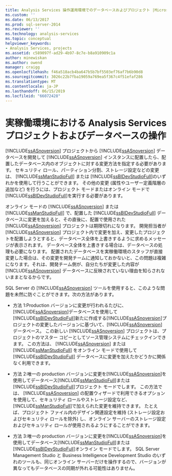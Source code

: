 ```yaml
---
title: Analysis Services 操作運用環境でのデータベースおよびプロジェクト |Microsoft Docs
ms.custom: ''
ms.date: 06/13/2017
ms.prod: sql-server-2014
ms.reviewer: ''
ms.technology: analysis-services
ms.topic: conceptual
helpviewer_keywords:
- Analysis Services, projects
ms.assetid: c589097f-ad29-4b97-8c7e-b8a910909c1a
author: minewiskan
ms.author: owend
manager: craigg
ms.openlocfilehash: f46a518acb4ba647b5b7bf5503ef76af7b6b90d8
ms.sourcegitcommit: 3026c22b7fba19059a769ea5f367c4f51efaf286
ms.translationtype: MT
ms.contentlocale: ja-JP
ms.lasthandoff: 06/15/2019
ms.locfileid: "66072428"
---
```

# <a name="working-with-analysis-services-projects-and-databases-in-a-production-environment"></a>実稼働環境における Analysis Services プロジェクトおよびデータベースの操作
  [!INCLUDE[ssASnoversion](../../includes/ssasnoversion-md.md)] プロジェクトから [!INCLUDE[ssASnoversion](../../includes/ssasnoversion-md.md)] データベースを開発して [!INCLUDE[ssASnoversion](../../includes/ssasnoversion-md.md)] インスタンスに配置したら、配置したデータベース内のオブジェクトに対する変更方法を指定する必要があります。 セキュリティ ロール、パーティション分割、ストレージ設定などの変更は、 [!INCLUDE[ssManStudioFull](../../includes/ssmanstudiofull-md.md)] または [!INCLUDE[ssBIDevStudioFull](../../includes/ssbidevstudiofull-md.md)]のいずれかを使用して行うことができます。 その他の変更 (属性やユーザー定義階層の追加など) を行うには、プロジェクト モードまたはオンライン モードで [!INCLUDE[ssBIDevStudioFull](../../includes/ssbidevstudiofull-md.md)]を実行する必要があります。  
  
 オンライン モードの [!INCLUDE[ssASnoversion](../../includes/ssasnoversion-md.md)] または [!INCLUDE[ssManStudioFull](../../includes/ssmanstudiofull-md.md)] で、配置した [!INCLUDE[ssBIDevStudioFull](../../includes/ssbidevstudiofull-md.md)] データベースに変更を加えると、その直後に、配置で使用された [!INCLUDE[ssASnoversion](../../includes/ssasnoversion-md.md)] プロジェクトは期限切れになります。 開発担当者が [!INCLUDE[ssASnoversion](../../includes/ssasnoversion-md.md)] プロジェクト内で変更を加え、変更したプロジェクトを配置しようとすると、データベース全体を上書きするように求めるメッセージが表示されます。 データベース全体を上書きする場合は、データベースの処理も必要になります。 配置されたデータベースを実稼働環境のスタッフが直接変更した場合は、その変更を開発チームに通知しておかないと、この問題は複雑になります。それは、開発チーム側が、自分たちが変更した内容が [!INCLUDE[ssASnoversion](../../includes/ssasnoversion-md.md)] データベースに反映されていない理由を知らされないままとなるからです。  
  
 SQL Server の [!INCLUDE[ssASnoversion](../../includes/ssasnoversion-md.md)] ツールを使用すると、このような問題を未然に防ぐことができます。次の方法があります。  
  
-   方法 1:Production バージョンに変更が行われるたびに、[!INCLUDE[ssASnoversion](../../includes/ssasnoversion-md.md)]データベースを使用して[!INCLUDE[ssBIDevStudioFull](../../includes/ssbidevstudiofull-md.md)]新たに作成する[!INCLUDE[ssASnoversion](../../includes/ssasnoversion-md.md)]プロジェクトの変更したバージョンに基づいて、[!INCLUDE[ssASnoversion](../../includes/ssasnoversion-md.md)]データベース。 この新しい [!INCLUDE[ssASnoversion](../../includes/ssasnoversion-md.md)] プロジェクトは、プロジェクトのマスター コピーとしてソース管理システムにチェックインできます。 この方法は、 [!INCLUDE[ssASnoversion](../../includes/ssasnoversion-md.md)] または [!INCLUDE[ssManStudioFull](../../includes/ssmanstudiofull-md.md)] をオンライン モードで使用して [!INCLUDE[ssBIDevStudioFull](../../includes/ssbidevstudiofull-md.md)] データベースに変更を加えたかどうかに関係なく利用できます。  
  
-   方法 2:唯一の production バージョンに変更を[!INCLUDE[ssASnoversion](../../includes/ssasnoversion-md.md)]を使用してデータベース[!INCLUDE[ssManStudioFull](../../includes/ssmanstudiofull-md.md)]または[!INCLUDE[ssBIDevStudioFull](../../includes/ssbidevstudiofull-md.md)]プロジェクト モードでします。 この方法では、 [!INCLUDE[ssASnoversion](../../includes/ssasnoversion-md.md)] の配置ウィザードで利用できるオプションを使用して、セキュリティ ロールやストレージ設定など、 [!INCLUDE[ssManStudioFull](../../includes/ssmanstudiofull-md.md)]で加えられた変更を維持できます。 たとえば、プロジェクト ファイル内のデザイン関連設定を維持 (ストレージ設定およびセキュリティ ロールを除外) し、オンライン サーバーのストレージ設定およびセキュリティ ロールが使用されるようにすることができます。  
  
-   方法 3:唯一の production バージョンに変更を[!INCLUDE[ssASnoversion](../../includes/ssasnoversion-md.md)]を使用してデータベース[!INCLUDE[ssManStudioFull](../../includes/ssmanstudiofull-md.md)]または[!INCLUDE[ssBIDevStudioFull](../../includes/ssbidevstudiofull-md.md)]オンライン モードでします。 SQL Server Management Studio と Business Intelligence Development Studio のいずれのツールも、同じオンライン サーバーだけを操作するので、バージョンが異なってもデータベースの同期が外れる可能性はありません。  
  
  
